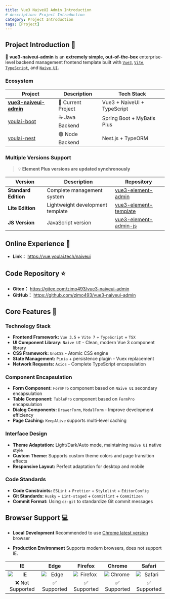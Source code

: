 ```yaml
---
title: Vue3 NaiveUI Admin Introduction
# description: Project Introduction
category: Project Introduction
tags: [Project]
---
```


## Project Introduction 📖

🚀 **vue3-naiveui-admin** is an **extremely simple, out-of-the-box** enterprise-level backend management frontend template built with [`Vue3`](https://github.com/vuejs/core), [`Vite`](https://github.com/vitejs/vite), [`TypeScript`](https://www.typescriptlang.org/), and [`Naive UI`](https://www.naiveui.com/zh-CN/os-theme).

### Ecosystem

| Project | Description | Tech Stack |
|------|------|--------|
| [**vue3-naiveui-admin**](https://gitee.com/zimo493/vue3-naiveui-admin) | 🎯 Current Project | Vue3 + NaiveUI + TypeScript |
| [youlai-boot](https://gitee.com/youlaiorg/youlai-boot) | ☕ Java Backend | Spring Boot + MyBatis Plus |
| [youlai-nest](https://gitee.com/youlaiorg/youlai-nest) | 🟢 Node Backend | Nest.js + TypeORM |

### Multiple Versions Support
> 💡 **Element Plus versions are updated synchronously**

| Version | Description | Repository |
|------|------|----------|
| **Standard Edition** | Complete management system | [vue3-element-admin](https://gitee.com/youlaiorg/vue3-element-admin) |
| **Lite Edition** | Lightweight development template | [vue3-element-template](https://gitee.com/youlaiorg/vue3-element-template) |
| **JS Version** | JavaScript version | [vue3-element-admin-js](https://gitee.com/youlaiorg/vue3-element-admin-js) |

## Online Experience 👀

- **Link：** https://vue.youlai.tech/naiveui

## Code Repository ⭐

- **Gitee：** https://gitee.com/zimo493/vue3-naiveui-admin
- **GitHub：** https://github.com/zimo493/vue3-naiveui-admin

## Core Features 🎈

### Technology Stack
- **Frontend Framework:** `Vue 3.5` + `Vite 7` + `TypeScript` + `TSX`
- **UI Component Library:** `Naive UI` - Clean, modern Vue 3 component library
- **CSS Framework:** `UnoCSS` - Atomic CSS engine
- **State Management:** `Pinia` + persistence plugin - Vuex replacement
- **Network Requests:** `Axios` - Complete TypeScript encapsulation

### Component Encapsulation
- **Form Component:** `FormPro` component based on `Naive UI` secondary encapsulation
- **Table Component:** `TablePro` component based on `FormPro` encapsulation
- **Dialog Components:** `DrawerForm`, `ModalForm` - Improve development efficiency
- **Page Caching:** `KeepAlive` supports multi-level caching

### Interface Design
- **Theme Adaptation:** Light/Dark/Auto mode, maintaining `Naive UI` native style
- **Custom Theme:** Supports custom theme colors and page transition effects
- **Responsive Layout:** Perfect adaptation for desktop and mobile

### Code Standards
- **Code Constraints:** `ESLint` + `Prettier` + `Stylelint` + `EditorConfig`
- **Git Standards:** `Husky` + `Lint-staged` + `Commitlint` + `Commitizen`
- **Commit Format:** Using `cz-git` to standardize Git commit messages

## Browser Support 💻

- **Local Development** Recommended to use [Chrome latest version](https://www.google.com/chrome/) browser

- **Production Environment** Supports modern browsers, does not support IE.

|IE | Edge | Firefox | Chrome | Safari |
| :---: | :---: | :---: | :---: | :---: |
| <img src="https://api.iconify.design/logos:internetexplorer.svg?width=48" alt="IE" style="display: block; margin: 0 auto;" /> | <img src="https://api.iconify.design/logos:microsoft-edge.svg?width=48" alt="Edge" style="display: block; margin: 0 auto;" /> | <img src="https://api.iconify.design/logos:firefox.svg?width=48" alt="Firefox" style="display: block; margin: 0 auto;" /> | <img src="https://api.iconify.design/logos:chrome.svg?width=48" alt="Chrome" style="display: block; margin: 0 auto;" /> | <img src="https://api.iconify.design/logos:safari.svg?width=48" alt="Safari" style="display: block; margin: 0 auto;" /> |
| ❌ Not Supported | ✅ Supported | ✅ Supported | ✅ Supported | ✅ Supported |
